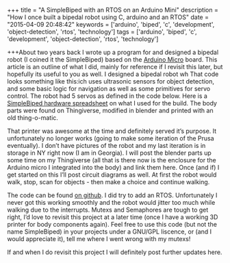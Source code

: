 +++ title = "A SimpleBiped with an RTOS on an Arduino Mini" description = "How I
once built a bipedal robot using C, arduino and an RTOS" date = "2015-04-09
20:48:42" keywords = ['arduino', 'biped', 'c', 'development',
'object-detection', 'rtos', 'technology'] tags = ['arduino', 'biped', 'c',
'development', 'object-detection', 'rtos', 'technology']

+++About two years back I wrote up a program for and designed a bipedal robot (I
coined it the SimpleBiped) based on the
[Arduino Micro](http://arduino.cc/en/Main/arduinoBoardMicro) board. This article
is an outline of what I did, mainly for reference if I revisit this later, but
hopefully its useful to you as well. I designed a bipedal robot wh That code
looks something like this:ich uses ultrasonic sensors for object detection, and
some basic logic for navigation as well as some primitives for servo control.
The robot had 5 servos as defined in the code below. Here is a
[SimpleBiped hardware spreadsheet](https://drive.google.com/file/d/0B_jveeQ1rgGPcnZSUU5SeWJadjA/view?usp=sharing)
on what I used for the build. The body parts were found on Thingiverse, modified
in blender and printed with an old thing-o-matic.

That printer was awesome at the time and definitely served it’s purpose. It
unfortunately no longer works (going to make some iteration of the Prusa
eventually). I don’t have pictures of the robot and my last iteration is in
storage in NY right now (I am in Georgia). I will post the blender parts up some
time on my Thingiverse (all that is there now is the enclosure for the Arduino
micro I integrated into the body) and link them here. Once (and if) I get
started on this I’ll post circuit diagrams as well. At first the robot would
walk, stop, scan for objects - then make a choice and continue walking.

The code can be found [on github](https://github.com/bryanapperson/simplebiped).
I did try to add an RTOS. Unfortunately I never got this working smoothly and
the robot would jitter too much while walking due to the interrupts. Mutexs and
Semaphores are tough to get right, I’d love to revisit this project at a later
time (once I have a working 3D printer for body components again). Feel free to
use this code (but not the name SimpleBiped) in your projects under a GNU/GPL
liscence, or (and I would appreciate it), tell me where I went wrong with my
mutexs!

If and when I do revisit this project I will definitely post further updates
here.
